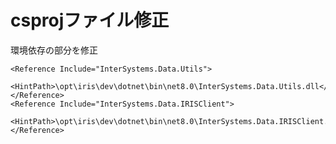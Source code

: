 # csprojファイル修正

環境依存の部分を修正

    <Reference Include="InterSystems.Data.Utils">
      <HintPath>\opt\iris\dev\dotnet\bin\net8.0\InterSystems.Data.Utils.dll</HintPath>
    </Reference>
    <Reference Include="InterSystems.Data.IRISClient">
      <HintPath>\opt\iris\dev\dotnet\bin\net8.0\InterSystems.Data.IRISClient.dll</HintPath>
    </Reference>
